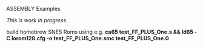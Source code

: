 ASSEMBLY Examples

*This is work in progress*

build homebrew SNES Roms using e.g. **ca65 test_FF_PLUS_One.s && ld65 -C lorom128.cfg -o test_FF_PLUS_One.smc test_FF_PLUS_One.0**



